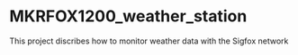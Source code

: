 # MKRFOX1200_weather_station
This project discribes how to monitor weather data with the Sigfox network
